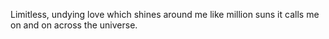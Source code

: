 Limitless, undying love which shines around me like million suns it calls me on and on across the universe. 

